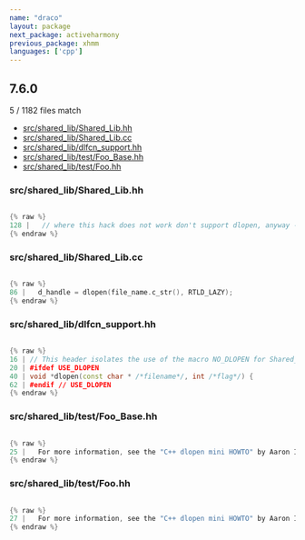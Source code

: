 ```yaml
---
name: "draco"
layout: package
next_package: activeharmony
previous_package: xhmm
languages: ['cpp']
---
```

## 7.6.0
5 / 1182 files match

 - [src/shared_lib/Shared_Lib.hh](#srcshared_libshared_libhh)
 - [src/shared_lib/Shared_Lib.cc](#srcshared_libshared_libcc)
 - [src/shared_lib/dlfcn_support.hh](#srcshared_libdlfcn_supporthh)
 - [src/shared_lib/test/Foo_Base.hh](#srcshared_libtestfoo_basehh)
 - [src/shared_lib/test/Foo.hh](#srcshared_libtestfoohh)

### src/shared_lib/Shared_Lib.hh

```cpp

{% raw %}
128 |   // where this hack does not work don't support dlopen, anyway - lowrie
{% endraw %}

```
### src/shared_lib/Shared_Lib.cc

```cpp

{% raw %}
86 |   d_handle = dlopen(file_name.c_str(), RTLD_LAZY);
{% endraw %}

```
### src/shared_lib/dlfcn_support.hh

```cpp

{% raw %}
16 | // This header isolates the use of the macro NO_DLOPEN for Shared_Lib.
20 | #ifdef USE_DLOPEN
40 | void *dlopen(const char * /*filename*/, int /*flag*/) {
62 | #endif // USE_DLOPEN
{% endraw %}

```
### src/shared_lib/test/Foo_Base.hh

```cpp

{% raw %}
25 |   For more information, see the "C++ dlopen mini HOWTO" by Aaron Isotton.
{% endraw %}

```
### src/shared_lib/test/Foo.hh

```cpp

{% raw %}
27 |   For more information, see the "C++ dlopen mini HOWTO" by Aaron Isotton.
{% endraw %}

```